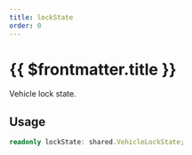 ```yaml
---
title: lockState
order: 0
---
```


# {{ $frontmatter.title }}

Vehicle lock state.

## Usage

```ts
readonly lockState: shared.VehicleLockState;
```
